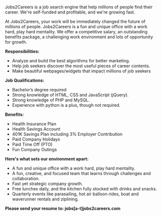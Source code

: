 Jobs2Careers is a job search engine that help millions of people find their career. We're self-funded and profitable, and we're growing fast.

At Jobs2Careers, your work will be immediately changed the future of millions of people.  Jobs2Careers is a fun and unique office with a work hard, play hard mentality. We offer a competitive salary, an outstanding benefits package, a challenging work environment and lots of opportunity for growth.

**Responsibilities:**

* Analyze and build the best algorithms for better marketing.
* Help job seekers discover the most useful pieces of career contents.
* Make beautiful webpages/widgets that impact millions of job seekers

**Job Qualifications:**

* Bachelor’s degree required
* Strong knowledge of HTML, CSS and JavaScript (jQuery).
* Strong knowledge of PHP and MySQL.
* Experience with python is a plus, though not required.

**Benefits:**

* Health Insurance Plan
* Health Savings Account
* 401K Savings Plan including 3% Employer Contribution
* Paid Company Holidays
* Paid Time Off (PTO)
* Fun Company Outings


**Here's what sets our environment apart:**

* A fun and unique office with a work hard, play hard mentality.
* A fun, creative, and focused team that learns through challenges and collaboration.
* Fast yet strategic company growth.
* Free lunches daily, and the kitchen fully stocked with drinks and snacks.
* Quarterly events like parasailing, hot air balloon rides, boat and waverunner rentals and ziplining.


**Please send your resume to: jobs[a-t]jobs2careers.com**
